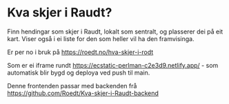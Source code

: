 # Kva skjer i Raudt?

Finn hendingar som skjer i Raudt, lokalt som sentralt, og plasserer dei på eit kart. Viser også i ei liste for den som heller vil ha den framvisinga.

Er per no i bruk på https://roedt.no/hva-skjer-i-rodt

Som er ei iframe rundt https://ecstatic-perlman-c2e3d9.netlify.app/ - som automatisk blir bygd og deploya ved push til main.

Denne frontenden passar med backenden frå https://github.com/Roedt/Kva-skjer-i-Raudt-backend